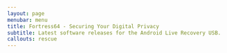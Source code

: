 ```yaml
---
layout: page
menubar: menu
title: Fortress64 - Securing Your Digital Privacy
subtitle: Latest software releases for the Android Live Recovery USB.
callouts: rescue
---
```

